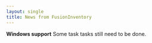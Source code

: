 ```yaml
---
layout: single
title: News from FusionInventory
---
```


<strong>Windows support</strong>
Some task tasks still need to be done.
